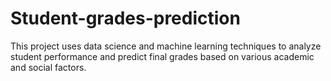 # Student-grades-prediction
This project uses data science and machine learning techniques to analyze student performance and predict final grades based on various academic and social factors.
